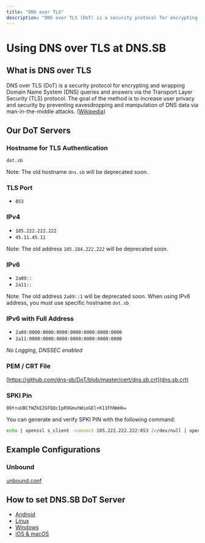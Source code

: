 ```yaml
---
title: "DNS over TLS"
description: "DNS over TLS (DoT) is a security protocol for encrypting and wrapping Domain Name System (DNS) queries and answers via the Transport Layer Security (TLS) protocol."
---
```


# Using DNS over TLS at DNS.SB

## What is DNS over TLS

DNS over TLS (DoT) is a security protocol for encrypting and wrapping Domain Name System (DNS) queries and answers via the Transport Layer Security (TLS) protocol. The goal of the method is to increase user privacy and security by preventing eavesdropping and manipulation of DNS data via man-in-the-middle attacks. ([Wikipedia](https://en.wikipedia.org/wiki/DNS_over_TLS))

## Our DoT Servers

### Hostname for TLS Authentication

`dot.sb`

Note: The old hostname `dns.sb` will be deprecated soon.

### TLS Port

- `853`

### IPv4

- `185.222.222.222`
- `45.11.45.11`

Note: The old address `185.184.222.222` will be deprecated soon.

### IPv6

- `2a09::`
- `2a11::`

Note: The old address `2a09::1` will be deprecated soon. When using IPv6 address, you must use specific hostname `dot.sb`


### IPv6 with Full Address

- `2a09:0000:0000:0000:0000:0000:0000:0000`
- `2a11:0000:0000:0000:0000:0000:0000:0000`

*No Logging, DNSSEC enabled*

### PEM / CRT File

[https://github.com/dns-sb/DoT/blob/master/cert/dns.sb.crt](dns.sb.crt)

### SPKI Pin

```
0Ot+uUBCfWZkE2GFQQcIpR9GmuhWioGEl+K11FhNmHk=
```
You can generate and verify SPKI PIN with the following command:

```bash
echo | openssl s_client -connect 185.222.222.222:853 2>/dev/null | openssl x509 -pubkey -noout | openssl pkey -pubin -outform der | openssl dgst -sha256 -binary | openssl enc -base64
```

## Example Configurations

### Unbound

[unbound.conf](https://github.com/dns-sb/DoT/blob/master/example/unbound.conf)

## How to set DNS.SB DoT Server

- [Android](/dot/android/)
- [Linux](/dot/linux/)
- [Windows](/dot/windows/)
- [iOS & macOS](/dot/apple/)
